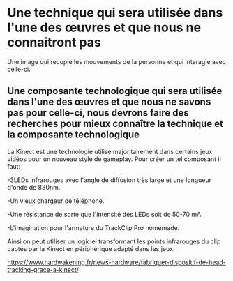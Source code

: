 # Une technique qui sera utilisée dans l'une des œuvres et que nous ne connaitront pas
Une image qui recopie les mouvements de la personne et qui interagie avec celle-ci.

## Une composante technologique qui sera utilisée dans l'une des œuvres et que nous ne savons pas pour celle-ci, nous devrons faire des recherches pour mieux connaître la technique et la composante technologique
La Kinect est une technologie utilisé majoritairement dans certains jeux vidéos pour un nouveau style de gameplay. Pour créer un tel composant il faut:

-3LEDs infrarouges avec l'angle de diffusion très large et une longueur d'onde de 830nm.

-Un vieux chargeur de téléphone.

-Une résistance de sorte que l'intensité des LEDs soit de 50-70 mA.

-L'imagination pour l'armature du TrackClip Pro homemade.



Ainsi on peut utiliser un logiciel transformant les points infrarouges du clip captés par la Kinect en périphérique adapté dans les jeux.

https://www.hardwakening.fr/news-hardware/fabriquer-dispositif-de-head-tracking-grace-a-kinect/
